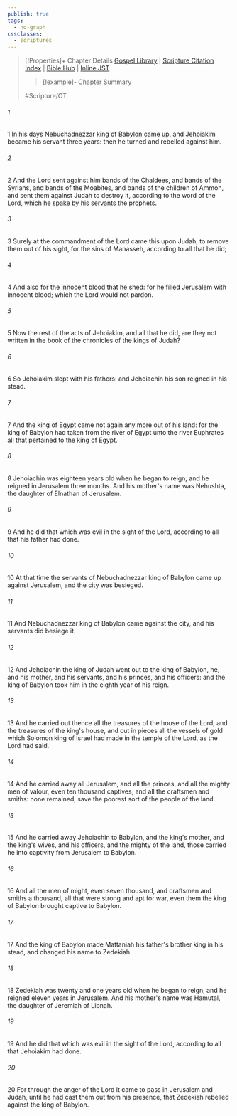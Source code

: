 ```yaml
---
publish: true
tags:
  - no-graph
cssclasses:
  - scriptures
---
```

>[!Properties]+ Chapter Details
>[Gospel Library](https://churchofjesuschrist.org/study/scriptures/ot/2-kgs/24?lang=eng)    |    [Scripture Citation Index](https://scriptures.byu.edu/#07018::c07018)    |    [Bible Hub](https://biblehub.com/2_kings/24.htm)    |    [Inline JST](https://scripturetoolbox.com/html/ic/2Kings/24.html)
>>[!example]- Chapter Summary
>> 
> 
>
>#Scripture/OT
###### 1
1 In his days Nebuchadnezzar king of Babylon came up, and Jehoiakim became his servant three years: then he turned and rebelled against him.
###### 2
2 And the Lord sent against him bands of the Chaldees, and bands of the Syrians, and bands of the Moabites, and bands of the children of Ammon, and sent them against Judah to destroy it, according to the word of the Lord, which he spake by his servants the prophets.
###### 3
3 Surely at the commandment of the Lord came this upon Judah, to remove them out of his sight, for the sins of Manasseh, according to all that he did;
###### 4
4 And also for the innocent blood that he shed: for he filled Jerusalem with innocent blood; which the Lord would not pardon.
###### 5
5 Now the rest of the acts of Jehoiakim, and all that he did, are they not written in the book of the chronicles of the kings of Judah?
###### 6
6 So Jehoiakim slept with his fathers: and Jehoiachin his son reigned in his stead.
###### 7
7 And the king of Egypt came not again any more out of his land: for the king of Babylon had taken from the river of Egypt unto the river Euphrates all that pertained to the king of Egypt.
###### 8
8 Jehoiachin was eighteen years old when he began to reign, and he reigned in Jerusalem three months. And his mother's name was Nehushta, the daughter of Elnathan of Jerusalem.
###### 9
9 And he did that which was evil in the sight of the Lord, according to all that his father had done.
###### 10
10 At that time the servants of Nebuchadnezzar king of Babylon came up against Jerusalem, and the city was besieged.
###### 11
11 And Nebuchadnezzar king of Babylon came against the city, and his servants did besiege it.
###### 12
12 And Jehoiachin the king of Judah went out to the king of Babylon, he, and his mother, and his servants, and his princes, and his officers: and the king of Babylon took him in the eighth year of his reign.
###### 13
13 And he carried out thence all the treasures of the house of the Lord, and the treasures of the king's house, and cut in pieces all the vessels of gold which Solomon king of Israel had made in the temple of the Lord, as the Lord had said.
###### 14
14 And he carried away all Jerusalem, and all the princes, and all the mighty men of valour, even ten thousand captives, and all the craftsmen and smiths: none remained, save the poorest sort of the people of the land.
###### 15
15 And he carried away Jehoiachin to Babylon, and the king's mother, and the king's wives, and his officers, and the mighty of the land, those carried he into captivity from Jerusalem to Babylon.
###### 16
16 And all the men of might, even seven thousand, and craftsmen and smiths a thousand, all that were strong and apt for war, even them the king of Babylon brought captive to Babylon.
###### 17
17 And the king of Babylon made Mattaniah his father's brother king in his stead, and changed his name to Zedekiah.
###### 18
18 Zedekiah was twenty and one years old when he began to reign, and he reigned eleven years in Jerusalem. And his mother's name was Hamutal, the daughter of Jeremiah of Libnah.
###### 19
19 And he did that which was evil in the sight of the Lord, according to all that Jehoiakim had done.
###### 20
20 For through the anger of the Lord it came to pass in Jerusalem and Judah, until he had cast them out from his presence, that Zedekiah rebelled against the king of Babylon.

